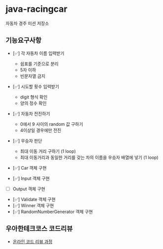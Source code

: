 # java-racingcar

자동차 경주 미션 저장소

## 기능요구사항

- [✅] 각 자동차 이름 입력받기
  - 쉽표를 기준으로 분리
  - 5자 이하
  - 빈문자열 금지

- [✅] 시도할 횟수 입력받기
  - digit 형식 확인
  - 양의 정수 확인 

- [✅] 자동차 전진하기
  - 0에서 9 사이의 random 값 구하기
  - 4이상일 경우에만 전진

- [✅] 우승자 판단
  - 최대 이동 거리 구하기 (1 loop)
  - 최대 이동거리과 동일한 거리를 갖는 차의 이름을 우승자 배열에 넣기 (1 loop)

- [✅] Car 객체 구현
- [✅] Input 객체 구현
- [ ] Output 객체 구현
- [✅] Validate 객체 구현
- [✅] Winner 객체 구현
- [✅] RandomNumberGenerator 객체 구현

## 우아한테크코스 코드리뷰

- [온라인 코드 리뷰 과정](https://github.com/woowacourse/woowacourse-docs/blob/master/maincourse/README.md)
